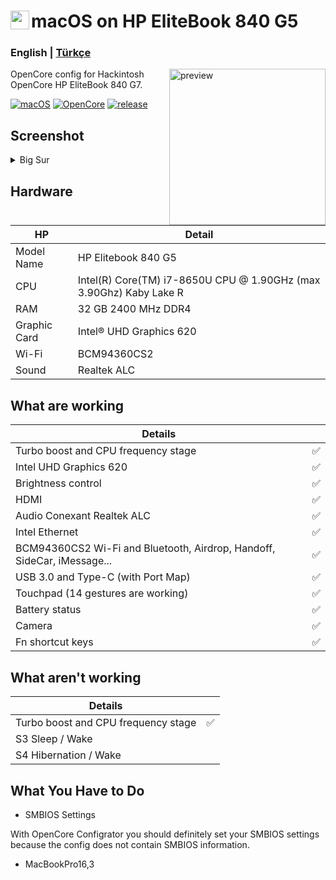 <!-- omit in toc -->
# <img align="left" src="https://github.com/yusfklncc/HP-EliteBook-840-G5-Hackintosh/blob/main/Apple.png" width="30px" alt="preview">macOS on HP EliteBook 840 G5

<h3> 
    English |
    <a href="https://github.com/yusfklncc/HP-EliteBook-840-G5-Hackintosh/blob/main/README-tr.md">Türkçe</a>
</h3>

<img align="right" src="https://i.loli.net/2021/02/17/KqIEFsp6SjneLTY.png" width="250px" alt="preview">

OpenCore config for Hackintosh OpenCore HP EliteBook 840 G7.

[![macOS](https://img.shields.io/badge/macOS-11.6-orange)](https://www.apple.com/tr/macos/big-sur/)
[![OpenCore](https://img.shields.io/badge/OpenCore-0.7.3-9cf)](https://github.com/acidanthera/OpenCorePkg)
[![release](https://img.shields.io/badge/download-lastest%20version-blue.svg)](https://github.com/relaxewdy/HP-EliteBook-840-G7-Hackintosh/releases)

## Screenshot
<details>
<summary>Big Sur</summary>

![](https://i.loli.net/2021/02/17/5AmDMFQ4qE9TtrV.png)

</details>

<!-- omit in toc -->
## Hardware

| **HP** | Detail                                                  |
| ------------------- | ------------------------------------------- |
| Model Name      | HP Elitebook 840 G5      |
| CPU              | Intel(R) Core(TM) i7-8650U CPU @ 1.90GHz (max 3.90Ghz) Kaby Lake R             |
| RAM           | 32 GB 2400 MHz DDR4    |
| Graphic Card | Intel® UHD Graphics 620                     |
| Wi-Fi             | BCM94360CS2 |
| Sound       | Realtek ALC                       |

## What are working

| **Details**                                |                                    |
| -----------------------------------  | -------- |
|  Turbo boost and CPU frequency stage |  ✅  |
|  Intel UHD Graphics 620              |  ✅  |
|  Brightness control                  |  ✅  |
|  HDMI                                |  ✅  |
|  Audio Conexant Realtek ALC          |  ✅  |
|  Intel Ethernet                      |  ✅  | 
|  BCM94360CS2 Wi-Fi and Bluetooth, Airdrop, Handoff, SideCar, iMessage...         |  ✅  |
|  USB 3.0 and Type-C (with Port Map)        |  ✅  |
|  Touchpad (14 gestures are working)   |  ✅  |
|  Battery status   |  ✅  |
|  Camera   |  ✅  |
|  Fn shortcut keys   |  ✅  |

## What aren't working

| **Details**                                |                                    |
| -----------------------------------  | -------- |
|  Turbo boost and CPU frequency stage |  ✅  |
|  S3 Sleep / Wake   |    |
|  S4 Hibernation / Wake   |    |


## What You Have to Do

- SMBIOS Settings

With OpenCore Configrator you should definitely set your SMBIOS settings because the config does not contain SMBIOS information.
  - MacBookPro16,3
